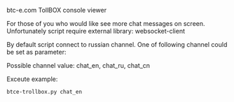 btc-e.com TollBOX console viewer

For those of you who would like see more chat messages on screen.
Unfortunately script require external library: websocket-client

By default script connect to russian channel. One of following channel could be set as parameter:

Possible channel value: chat_en, chat_ru, chat_cn

Exceute example:

	btce-trollbox.py chat_en

